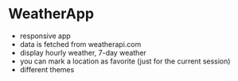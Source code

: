 # WeatherApp
- responsive app
- data is fetched from weatherapi.com
- display hourly weather, 7-day weather
- you can mark a location as favorite (just for the current session)
- different themes

